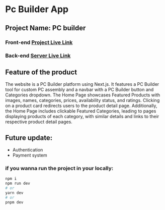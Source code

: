 
# Pc Builder App

## Project Name: PC builder 

### Front-end [Project Live Link](https://pc-builder23.netlify.app/) 
### Back-end [Server Live Link](https://pc-builder-three.vercel.app/) 

## Feature of the product
<p>The website is a PC Builder platform using Next.js. It features a PC Builder tool for custom PC assembly and a navbar with a PC Builder button and Categories dropdown. The Home Page showcases Featured Products with images, names, categories, prices, availability status, and ratings. Clicking on a product card redirects users to the product detail page. Additionally, the Home Page includes clickable Featured Categories, leading to pages displaying products of each category, with similar details and links to their respective product detail pages.</p>

## Future update:
- Authentication
- Payment system

### if you wanna run the project in your locally:

```bash
npm i
npm run dev
# or
yarn dev
# or
pnpm dev
```